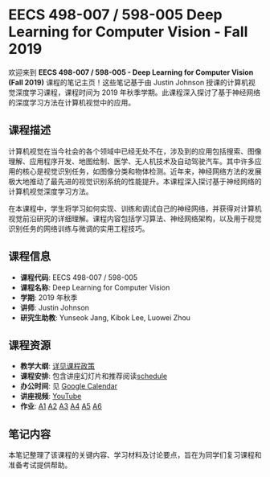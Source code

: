 # EECS 498-007 / 598-005 Deep Learning for Computer Vision - Fall 2019

欢迎来到 **EECS 498-007 / 598-005 - Deep Learning for Computer Vision (Fall 2019)** 课程的笔记主页！这些笔记基于由 Justin Johnson 授课的计算机视觉深度学习课程，课程时间为 2019 年秋季学期。此课程深入探讨了基于神经网络的深度学习方法在计算机视觉中的应用。

## 课程描述

计算机视觉在当今社会的各个领域中已经无处不在，涉及到的应用包括搜索、图像理解、应用程序开发、地图绘制、医学、无人机技术及自动驾驶汽车。其中许多应用的核心是视觉识别任务，如图像分类和物体检测。近年来，神经网络方法的发展极大地推动了最先进的视觉识别系统的性能提升。本课程深入探讨基于神经网络的计算机视觉深度学习方法。

在本课程中，学生将学习如何实现、训练和调试自己的神经网络，并获得对计算机视觉前沿研究的详细理解。课程内容包括学习算法、神经网络架构，以及用于视觉识别任务的网络训练与微调的实用工程技巧。

## 课程信息

- **课程代码**: EECS 498-007 / 598-005
- **课程名称**: Deep Learning for Computer Vision
- **学期**: 2019 年秋季
- **讲师**: Justin Johnson
- **研究生助教**: Yunseok Jang, Kibok Lee, Luowei Zhou

## 课程资源

- **教学大纲**: [详见课程政策](https://web.eecs.umich.edu/~justincj/teaching/eecs498/FA2019/syllabus.html)
- **课程安排**: 包含讲座幻灯片和推荐阅读[schedule](https://web.eecs.umich.edu/~justincj/teaching/eecs498/FA2019/schedule.html)
- **办公时间**: 见 [Google Calendar](https://calendar.google.com/calendar/b/3?cid=dW1pY2guZWR1X2cxMXJnNnZxNmd2YWNqOWRhZDRxOHVvZHNvQGdyb3VwLmNhbGVuZGFyLmdvb2dsZS5jb20)
- **讲座视频**: [YouTube](https://www.youtube.com/playlist?list=PL5-TkQAfAZFbzxjBHtzdVCWE0Zbhomg7r)
- **作业**: [A1](https://web.eecs.umich.edu/~justincj/teaching/eecs498/FA2019/assignment1.html) [A2](https://web.eecs.umich.edu/~justincj/teaching/eecs498/FA2019/assignment2.html) [A3](https://web.eecs.umich.edu/~justincj/teaching/eecs498/FA2019/assignment3.html) [A4](https://web.eecs.umich.edu/~justincj/teaching/eecs498/FA2019/assignment4.html) [A5](https://web.eecs.umich.edu/~justincj/teaching/eecs498/FA2019/assignment5.html) [A6](https://web.eecs.umich.edu/~justincj/teaching/eecs498/FA2019/assignment6.html)

## 笔记内容

本笔记整理了该课程的关键内容、学习材料及讨论要点，旨在为同学们复习课程和准备考试提供帮助。
